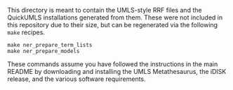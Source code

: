 This directory is meant to contain the UMLS-style RRF files and the QuickUMLS
installations generated from them. These were not included in this repository due to
their size, but can be regenerated via the following `make` recipes.

```
make ner_prepare_term_lists
make ner_prepare_models
```

These commands assume you have followed the instructions in the main README by downloading
and installing the UMLS Metathesaurus, the iDISK release, and the various software requirements.
